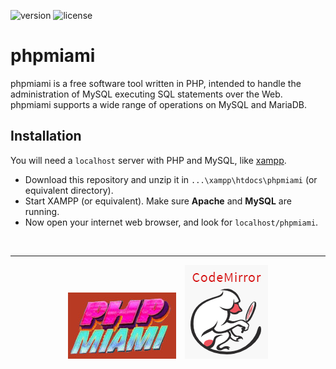 ![version](https://img.shields.io/badge/version-1.2-cornflowerblue.svg)
![license](https://img.shields.io/badge/license-CC0-orangered.svg)

# phpmiami
phpmiami is a free software tool written in PHP, intended to handle the administration of MySQL executing SQL statements over the Web. phpmiami supports a wide range of operations on MySQL and MariaDB.

## Installation
You will need a `localhost` server with PHP and MySQL, like [xampp](https://www.apachefriends.org/download.html).

- Download this repository and unzip it in `...\xampp\htdocs\phpmiami` (or equivalent directory).
- Start XAMPP (or equivalent). Make sure **Apache** and **MySQL** are running.
- Now open your internet web browser, and look for `localhost/phpmiami`.

<br/><hr/>
<p align="center">
  <a target="_blank" href="https://www.retronomicon.gq/phpmiami"><img src="/res/banner.jpg" alt=""></a> &ensp;
  <a target="_blank" href="https://codemirror.net"><img src="/res/codemirror.png" alt=""></a>
</p>
